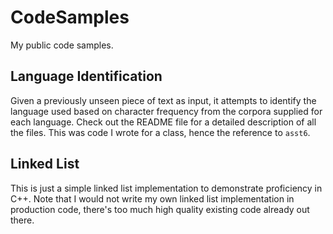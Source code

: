 # CodeSamples

My public code samples.

## Language Identification

Given a previously unseen piece of text as input, it attempts to
identify the language used based on character frequency from the
corpora supplied for each language.  Check out the README file for a
detailed description of all the files.  This was code I wrote for a
class, hence the reference to `asst6`.

## Linked List

This is just a simple linked list implementation to demonstrate
proficiency in C++.  Note that I would not write my own linked list
implementation in production code, there's too much high quality
existing code already out there.